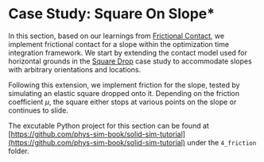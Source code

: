 # Case Study: Square On Slope*

In this section, based on our learnings from [Frictional Contact](lec9-friction.md), we implement frictional contact for a slope within the optimization time integration framework. We start by extending the contact model used for horizontal grounds in the [Square Drop](lec8.3-square_drop.md) case study to accommodate slopes with arbitrary orientations and locations.

Following this extension, we implement friction for the slope, tested by simulating an elastic square dropped onto it. Depending on the friction coefficient $\mu$, the square either stops at various points on the slope or continues to slide.

The excutable Python project for this section can be found at [https://github.com/phys-sim-book/solid-sim-tutorial](https://github.com/phys-sim-book/solid-sim-tutorial) under the `4_friction` folder.